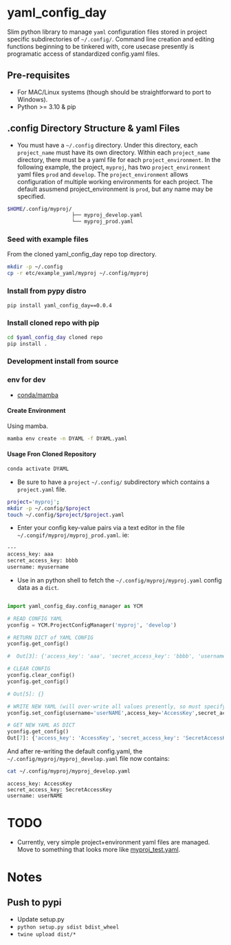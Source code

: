 # yaml_config_day

Slim python library to manage `yaml` configuration files stored in project specific subdirectories of `~/.config/`. Command line creation and editing functions beginning to be tinkered with, core usecase presently is programatic access of standardized config.yaml files.


## Pre-requisites
* For MAC/Linux systems (though should be straightforward to port to Windows).
*  Python >= 3.10 & pip

## .config Directory Structure & yaml Files

* You must have a `~/.config` directory.  Under this directory, each `project_name` must have its own directory. Within each `project_name` directory, there must be a yaml file for each `project_environment`. In the following example, the project, `myproj`, has two `project_environment` yaml files `prod` and `develop`. The `project_environment` allows configuration of multiple working environments for each project.  The default asusmend project_environment is `prod`, but any name may be specified.

```bash
$HOME/.config/myproj/
                     ├── myproj_develop.yaml
                     └── myproj_prod.yaml
```

### Seed with example files
From the cloned yaml_config_day repo top directory.

```bash
mkdir -p ~/.config
cp -r etc/example_yaml/myproj ~/.config/myproj
```

### Install from pypy distro

```bash
pip install yaml_config_day==0.0.4
```

### Install cloned repo with pip

```bash
cd $yaml_config_day cloned repo
pip install .
```

### Development install from source

###  env for dev
* [conda/mamba](https://anaconda.org/conda-forge/mamba)

#### Create Environment

Using mamba.

```bash
mamba env create -n DYAML -f DYAML.yaml
```


#### Usage Fron Cloned Repository

```bash
conda activate DYAML
```

* Be sure to have a `project` `~/.config/` subdirectory which contains a `project.yaml` file.

```bash
project='myproj';
mkdir -p ~/.config/$project
touch ~/.config/$project/$project.yaml
```

* Enter your config key-value pairs via a text editor in the file `~/.congif/myproj/myproj_prod.yaml`.  ie:
  
```bash
---
access_key: aaa
secret_access_key: bbbb
username: myusername
```

* Use in an python shell to fetch the `~/.config/myproj/myproj.yaml` config data as a `dict`.
  
```python

import yaml_config_day.config_manager as YCM

# READ CONFIG YAML
yconfig = YCM.ProjectConfigManager('myproj', 'develop')

# RETURN DICT of YAML CONFIG
yconfig.get_config()

#  Out[3]: {'access_key': 'aaa', 'secret_access_key': 'bbbb', 'username': 'jmmmem'}

# CLEAR CONFIG
yconfig.clear_config()
yconfig.get_config()

# Out[5]: {}

# WRITE NEW YAML (will over-write all values presently, so must specify all)
yconfig.set_config(username='userNAME',access_key='AccessKey',secret_access_key='SecretAccessKey')

# GET NEW YAML AS DICT
yconfig.get_config()
Out[7]: {'access_key': 'AccessKey', 'secret_access_key': 'SecretAccessKey',  'username': 'userNAME'}

```

And after re-writing the default config.yaml, the `~/.config/myproj/myproj_develop.yaml` file now contains:
```bash
cat ~/.config/myproj/myproj_develop.yaml
```

```text
access_key: AccessKey
secret_access_key: SecretAccessKey
username: userNAME
```

# TODO
* Currently, very simple project+environment yaml files are managed.  Move to something that looks more like [myproj_test.yaml](etc/example_yaml/myproj/myproj_test.yaml).


# Notes
## Push to pypi
*  Update setup.py
* `python setup.py sdist bdist_wheel`
* `twine upload dist/*`
